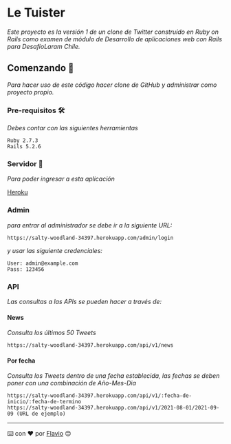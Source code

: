 # Le Tuister

_Este proyecto es la versión 1 de un clone de Twitter construído en Ruby on Rails como examen de módulo de Desarrollo de aplicaciones web con Rails para DesafíoLaram Chile._

## Comenzando 🚀

_Para hacer uso de este código hacer clone de GitHub y administrar como proyecto propio._

### Pre-requisitos 🛠️

_Debes contar con las siguientes herramientas_

```
Ruby 2.7.3
Rails 5.2.6
```

### Servidor 🔧

_Para poder ingresar a esta aplicación_

[Heroku](https://salty-woodland-34397.herokuapp.com/)

### Admin 

_para entrar al administrador se debe ir a la siguiente URL:_

```
https://salty-woodland-34397.herokuapp.com/admin/login
```
_y usar las siguiente credenciales:_

```
User: admin@example.com
Pass: 123456
```

### API 

_Las consultas a las APIs se pueden hacer a través de:_

#### News

_Consulta los últimos 50 Tweets_

```
https://salty-woodland-34397.herokuapp.com/api/v1/news
```

#### Por fecha

_Consulta los Tweets dentro de una fecha establecida, las fechas se deben poner con una combinación de Año-Mes-Dia_

```
https://salty-woodland-34397.herokuapp.com/api/v1/:fecha-de-inicio/:fecha-de-termino
https://salty-woodland-34397.herokuapp.com/api/v1/2021-08-01/2021-09-09 (URL de ejemplo)
```

---
⌨️ con ❤️ por [Flavio](https://github.com/FlavioCardemil) 😊
